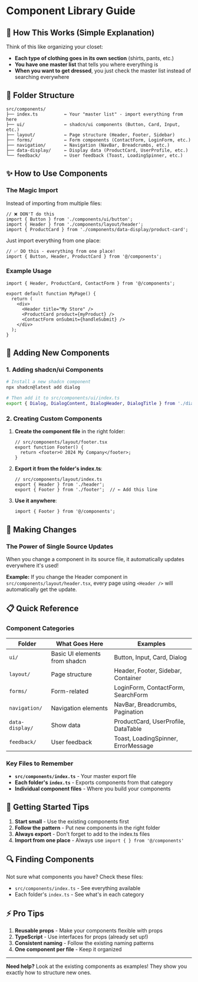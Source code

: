 # Component Library Guide

## 🎯 How This Works (Simple Explanation)

Think of this like organizing your closet:
- **Each type of clothing goes in its own section** (shirts, pants, etc.)
- **You have one master list** that tells you where everything is
- **When you want to get dressed**, you just check the master list instead of searching everywhere

## 📁 Folder Structure

```
src/components/
├── index.ts          ← Your "master list" - import everything from here
├── ui/               ← shadcn/ui components (Button, Card, Input, etc.)
├── layout/           ← Page structure (Header, Footer, Sidebar)
├── forms/            ← Form components (ContactForm, LoginForm, etc.)
├── navigation/       ← Navigation (NavBar, Breadcrumbs, etc.)
├── data-display/     ← Display data (ProductCard, UserProfile, etc.)
└── feedback/         ← User feedback (Toast, LoadingSpinner, etc.)
```

## ✨ How to Use Components

### The Magic Import
Instead of importing from multiple files:
```tsx
// ❌ DON'T do this
import { Button } from './components/ui/button';
import { Header } from './components/layout/header';
import { ProductCard } from './components/data-display/product-card';
```

Just import everything from one place:
```tsx
// ✅ DO this - everything from one place!
import { Button, Header, ProductCard } from '@/components';
```

### Example Usage
```tsx
import { Header, ProductCard, ContactForm } from '@/components';

export default function MyPage() {
  return (
    <div>
      <Header title="My Store" />
      <ProductCard product={myProduct} />
      <ContactForm onSubmit={handleSubmit} />
    </div>
  );
}
```

## 🔧 Adding New Components

### 1. Adding shadcn/ui Components
```bash
# Install a new shadcn component
npx shadcn@latest add dialog

# Then add it to src/components/ui/index.ts
export { Dialog, DialogContent, DialogHeader, DialogTitle } from './dialog';
```

### 2. Creating Custom Components

1. **Create the component file** in the right folder:
   ```tsx
   // src/components/layout/footer.tsx
   export function Footer() {
     return <footer>© 2024 My Company</footer>;
   }
   ```

2. **Export it from the folder's index.ts**:
   ```tsx
   // src/components/layout/index.ts
   export { Header } from './header';
   export { Footer } from './footer';  // ← Add this line
   ```

3. **Use it anywhere**:
   ```tsx
   import { Footer } from '@/components';
   ```

## 🎨 Making Changes

### The Power of Single Source Updates
When you change a component in its source file, it automatically updates everywhere it's used!

**Example:** If you change the Header component in `src/components/layout/header.tsx`, every page using `<Header />` will automatically get the update.

## 📋 Quick Reference

### Component Categories

| Folder | What Goes Here | Examples |
|--------|----------------|----------|
| `ui/` | Basic UI elements from shadcn | Button, Input, Card, Dialog |
| `layout/` | Page structure | Header, Footer, Sidebar, Container |
| `forms/` | Form-related | LoginForm, ContactForm, SearchForm |
| `navigation/` | Navigation elements | NavBar, Breadcrumbs, Pagination |
| `data-display/` | Show data | ProductCard, UserProfile, DataTable |
| `feedback/` | User feedback | Toast, LoadingSpinner, ErrorMessage |

### Key Files to Remember

- **`src/components/index.ts`** - Your master export file
- **Each folder's `index.ts`** - Exports components from that category
- **Individual component files** - Where you build your components

## 🚀 Getting Started Tips

1. **Start small** - Use the existing components first
2. **Follow the pattern** - Put new components in the right folder
3. **Always export** - Don't forget to add to the index.ts files
4. **Import from one place** - Always use `import { } from '@/components'`

## 🔍 Finding Components

Not sure what components you have? Check these files:
- `src/components/index.ts` - See everything available
- Each folder's `index.ts` - See what's in each category

## ⚡ Pro Tips

1. **Reusable props** - Make your components flexible with props
2. **TypeScript** - Use interfaces for props (already set up!)
3. **Consistent naming** - Follow the existing naming patterns
4. **One component per file** - Keep it organized

---

**Need help?** Look at the existing components as examples! They show you exactly how to structure new ones.